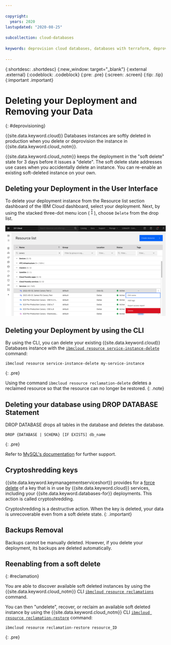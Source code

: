 ```yaml
---

copyright:
  years: 2020
lastupdated: "2020-08-25"

subcollection: cloud-databases

keywords: deprovision cloud databases, databases with terraform, deprovisioning parameters, delete

---
```


{:shortdesc: .shortdesc}
{:new_window: target="_blank"}
{:external .external}
{:codeblock: .codeblock}
{:pre: .pre}
{:screen: .screen}
{:tip: .tip}
{:important .important}


# Deleting your Deployment and Removing your Data
{: #deprovisioning}

{{site.data.keyword.cloud}} Databases instances are softly deleted in production when you delete or deprovision the instance in {{site.data.keyword.cloud_notm}}. 

{{site.data.keyword.cloud_notm}} keeps the deployment in the "soft delete" state for 3 days before it issues a "delete". The soft delete state addresses use cases when you accidentally delete an instance. You can re-enable an existing soft-deleted instance on your own.

## Deleting your Deployment in the User Interface 
To delete your deployment instance from the Resource list section dashboard of the IBM Cloud dashboard, select your deployment. Next, by using the stacked three-dot menu icon ( ![Stacked three dots icon](images/stacked-three-dots.png) ), choose `Delete` from the drop list. 

![List of service instances on the Resource List](images/softdelete-ui-instance-mysql.png)

## Deleting your Deployment by using the CLI
By using the CLI, you can delete your existing {{site.data.keyword.cloud}} Databases instance with the [`ibmcloud resource service-instance-delete`](https://cloud.ibm.com/docs/cli?topic=cli-ibmcloud_commands_resource#ibmcloud_resource_service_instance_delete) command:
```
ibmcloud resource service-instance-delete my-service-instance
```
{: .pre}

Using the command `ibmcloud resource reclamation-delete` deletes a reclaimed resource so that the resource can no longer be restored.
{: .note}

## Deleting your database using DROP DATABASE Statement
DROP DATABASE drops all tables in the database and deletes the database. 

```
DROP {DATABASE | SCHEMA} [IF EXISTS] db_name
```
{: .pre}

Refer to [MySQL's documentation](https://dev.mysql.com/doc/refman/5.7/en/drop-database.html) for further support. 

## Cryptoshredding keys

{{site.data.keyword.keymanagementserviceshort}} provides for a [force delete](/docs/key-protect?topic=key-protect-delete-keys) of a key that is in use by {{site.data.keyword.cloud}} services, including your {{site.data.keyword.databases-for}} deployments. This action is called cryptoshredding. 

Cryptoshredding is a destructive action. When the key is deleted, your data is unrecoverable even from a soft delete state.
{: .important}

## Backups Removal

Backups cannot be manually deleted. However, if you delete your deployment, its backups are deleted automatically. 

## Reenabling from a soft delete
{: #reclamation}

You are able to discover available soft deleted instances by using the {{site.data.keyword.cloud_notm}} CLI [`ibmcloud resource reclamations`](https://cloud.ibm.com/docs/cli?topic=cli-ibmcloud_commands_resource#ibmcloud_resource_reclamations) command.

You can then "undelete", recover, or reclaim an available soft deleted instance by using the {{site.data.keyword.cloud_notm}} CLI [`ibmcloud resource reclamation-restore`](https://cloud.ibm.com/docs/cli?topic=cli-ibmcloud_commands_resource#ibmcloud_resource_reclamation_restore) command:
```
ibmcloud resource reclamation-restore resource_ID
```
{: .pre}
